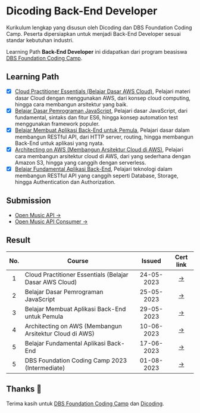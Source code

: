 # Dicoding Back-End Developer

Kurikulum lengkap yang disusun oleh Dicoding dan DBS Foundation Coding Camp. Peserta dipersiapkan untuk menjadi Back-End Developer sesuai standar kebutuhan industri. 

Learning Path **Back-End Developer** ini didapatkan dari program beasiswa [DBS Foundation Coding Camp](https://www.dbs.com/spark/index/id_id/site/codingcamp/index.html).


## Learning Path

- [x] [Cloud Practitioner Essentials (Belajar Dasar AWS Cloud)](https://www.dicoding.com/academies/251), Pelajari materi dasar Cloud dengan menggunakan AWS, dari konsep cloud computing, hingga cara membangun arsitektur yang baik.
- [x] [Belajar Dasar Pemrograman JavaScript](https://www.dicoding.com/academies/256), Pelajari dasar JavaScript, dari fundamental, sintaks dan fitur ES6, hingga konsep automation test menggunakan framework populer.
- [x] [Belajar Membuat Aplikasi Back-End untuk Pemula](https://www.dicoding.com/academies/261), Pelajari dasar dalam membangun RESTful API, dari HTTP server, routing, hingga membangun Back-End untuk aplikasi yang nyata.
- [x] [Architecting on AWS (Membangun Arsitektur Cloud di AWS)](https://www.dicoding.com/academies/266), Pelajari cara membangun arsitektur cloud di AWS, dari yang sederhana dengan Amazon S3, hingga yang canggih dengan serverless.
- [x] [Belajar Fundamental Aplikasi Back-End](https://www.dicoding.com/academies/271), Pelajari teknologi dalam membangun RESTful API yang canggih seperti Database, Storage, hingga Authentication dan Authorization.

## Submission

- [Open Music API →](https://github.com/irvan99x/dicoding-backend-developer/tree/master/open-music-api)
- [Open Music API Consumer →](https://github.com/irvan99x/dicoding-backend-developer/tree/master/open-music-queue-consumer)

## Result

| No.  | Course                                  |  Issued | Cert link |
|:----:|---|:-:|:-:|
|  1   |  Cloud Practitioner Essentials (Belajar Dasar AWS Cloud)   | 24-05-2023 | [→](https://www.dicoding.com/certificates/ERZRGWR7QPYV) |
|  2   |  Belajar Dasar Pemrograman JavaScript                      | 25-05-2023 | [→](https://www.dicoding.com/certificates/N9ZO6OGR8XG5) |
|  3   |  Belajar Membuat Aplikasi Back-End untuk Pemula            | 29-05-2023 | [→](https://www.dicoding.com/certificates/EYX46VDOOPDL) |
|  4   |  Architecting on AWS (Membangun Arsitektur Cloud di AWS)   | 10-06-2023 | [→](https://www.dicoding.com/certificates/EYX46GKQRPDL) |
|  5   |  Belajar Fundamental Aplikasi Back-End                     | 17-06-2023 | [→](https://www.dicoding.com/certificates/L4PQG2RG2ZO1) |
|  5   |  DBS Foundation Coding Camp 2023 (Intermediate)            | 01-08-2023 | [→](https://drive.google.com/file/d/1xz6ZVA4OzwfqwOn6Yd19neKyHrv67_CH/view?usp=sharing) |

## Thanks :pray:

Terima kasih untuk [DBS Foundation Coding Camp](https://www.dbs.com/spark/index/id_id/site/codingcamp/index.html) dan [Dicoding](https://www.dicoding.com/).
